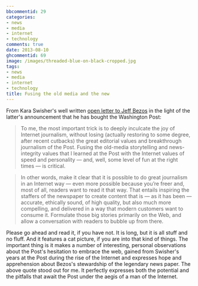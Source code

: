 ```yaml
---
bbcommentid: 29
categories:
- news
- media
- internet
- technology
comments: true
date: 2013-08-10
ghcommentid: 69
image: /images/threaded-blue-on-black-cropped.jpg
tags:
- news
- media
- internet
- technology
title: Fusing the old media and the new
---
```


From Kara Swisher's well written [open letter to Jeff Bezos](http://allthingsd.com/20130807/dear-jeff-bezos-heres-what-i-saw-as-an-analog-nobody-in-the-mailroom-of-the-washington-post/?mod=thisweek) in the light of the latter's announcement that he has bought the Washington Post:

> To me, the most important trick is to deeply inculcate the joy of Internet journalism, without losing (actually restoring to some degree, after recent cutbacks) the great editorial values and breakthrough journalism of the Post. Fusing the old-media storytelling and news-integrity values that I learned at the Post with the Internet values of speed and personality — and, well, some level of fun at the right times — is critical.

> In other words, make it clear that it is possible to do great journalism in an Internet way — even more possible because you’re freer and, most of all, readers want to read it that way. That entails inspiring the staffers of the newspaper to create content that is — as it has been — accurate, ethically sound, of high quality, but also much more compelling, and delivered in a way that modern customers want to consume it. Formulate those big stories primarily on the Web, and allow a conversation with readers to bubble up from there.

<!--more-->

Please go ahead and read it, if you have not. It is long, but it is all stuff and no fluff. And it features a cat picture, if you are into that kind of things. The important thing is it makes a number of interesting, personal observations about the Post's hesitation to embrace the web, gained from Swisher's years at the Post during the rise of the Internet and expresses hope and apprehension about Bezos's stewardship of the legendary news paper. The above quote stood out for me. It perfectly expresses both the potential and the pitfalls that await the Post under the aegis of a man of the Internet.